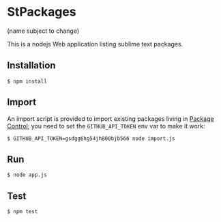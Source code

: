 StPackages
==========

(name subject to change)

This is a nodejs Web application listing sublime text packages.

Installation
------------

    $ npm install

Import
------

An import script is provided to import existing packages living in [Package Control](); you need to set the `GITHUB_API_TOKEN` env var to make it work:

    $ GITHUB_API_TOKEN=gsdgg6hg54jh800bjb566 node import.js

Run
---

    $ node app.js

Test
----

    $ npm test
